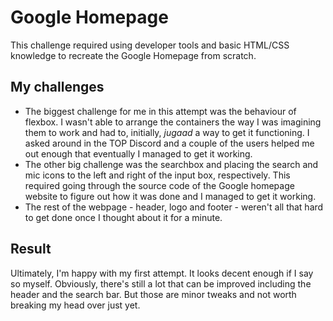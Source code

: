 # Google Homepage

This challenge required using developer tools and basic HTML/CSS knowledge to recreate the Google Homepage from scratch.

## My challenges
- The biggest challenge for me in this attempt was the behaviour of flexbox. I wasn't able to arrange the containers the way I was imagining them to work and had to, initially, *jugaad* a way to get it functioning. I asked around in the TOP Discord and a couple of the users helped me out enough that eventually I managed to get it working.
- The other big challenge was the searchbox and placing the search and mic icons to the left and right of the input box, respectively. This required going through the source code of the Google homepage website to figure out how it was done and I managed to get it working.
- The rest of the webpage - header, logo and footer - weren't all that hard to get done once I thought about it for a minute.

## Result
Ultimately, I'm happy with my first attempt. It looks decent enough if I say so myself. Obviously, there's still a lot that can be improved including the header and the search bar. But those are minor tweaks and not worth breaking my head over just yet.
